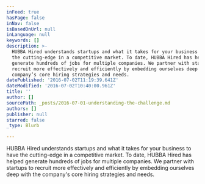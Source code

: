 ```yaml
---
inFeed: true
hasPage: false
inNav: false
isBasedOnUrl: null
inLanguage: null
keywords: []
description: >-
  HUBBA Hired understands startups and what it takes for your business to have
  the cutting-edge in a competitive market. To date, HUBBA Hired has helped
  generate hundreds of jobs for multiple companies. We partner with startups to
  recruit more effectively and efficiently by embedding ourselves deep with the
  company’s core hiring strategies and needs. 
datePublished: '2016-07-02T11:19:39.641Z'
dateModified: '2016-07-02T10:40:00.961Z'
title: ''
author: []
sourcePath: _posts/2016-07-01-understanding-the-challenge.md
authors: []
publisher: null
starred: false
_type: Blurb

---
```

HUBBA Hired understands startups and what it takes for your business to have the cutting-edge in a competitive market. To date, HUBBA Hired has helped generate hundreds of jobs for multiple companies. We partner with startups to recruit more effectively and efficiently by embedding ourselves deep with the company's core hiring strategies and needs.